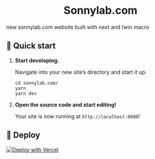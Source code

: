 <h1 align="center">
  Sonnylab.com
</h1>

new sonnylab.com website built with next and twin macro

## 🚀 Quick start

1.  **Start developing.**

    Navigate into your new site’s directory and start it up.

    ```shell
    cd sonnylab.com/
    yarn
    yarn dev
    ```

1.  **Open the source code and start editing!**

    Your site is now running at `http://localhost:8080`!

## 💫 Deploy

[![Deploy with Vercel](https://vercel.com/button)](https://vercel.com/new/git/external?repository-url=https%3A%2F%2Fgithub.com%2Fsonnylazuardi%2Fsonnylab.com%2Ftree%2Fmaster)
